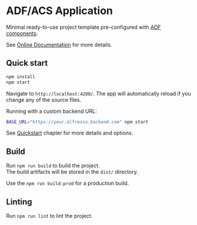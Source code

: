 # ADF/ACS Application

Minimal ready-to-use project template pre-configured with [ADF components](https://github.com/Alfresco/alfresco-ng2-components).

See [Online Documentation](https://github.com/DenysVuika/adf-starter-acs) for more details.

## Quick start

```sh
npm install
npm start
```

Navigate to `http://localhost:4200/`.
The app will automatically reload if you change any of the source files.

Running with a custom backend URL:

```sh
BASE_URL="https://your.alfresco.backend.com" npm start
```

See [Quickstart](https://denysvuika.github.io/adf-starter-acs/quickstart.html) chapter for more details and options.

## Build

Run `npm run build` to build the project.  
The build artifacts will be stored in the `dist/` directory.

Use the `npm run build:prod` for a production build.

## Linting

Run `npm run lint` to lint the project.
